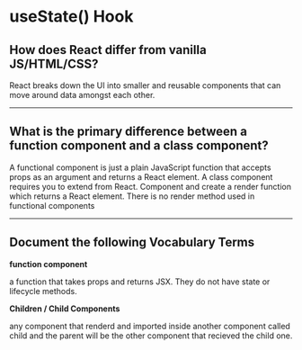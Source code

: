 # useState() Hook

## How does React differ from vanilla JS/HTML/CSS?

React breaks down the UI into smaller and reusable components that can move around data amongst each other.

***
## What is the primary difference between a function component and a class component?

A functional component is just a plain JavaScript function that accepts props as an argument and returns a React element. A class component requires you to extend from React. Component and create a render function which returns a React element. There is no render method used in functional components

***

## Document the following Vocabulary Terms

**function component** 

a function that takes props and returns JSX. They do not have state or lifecycle methods.

**Children / Child Components**

any component that renderd and imported inside another component called child and the parent will be the other component that recieved the child one.